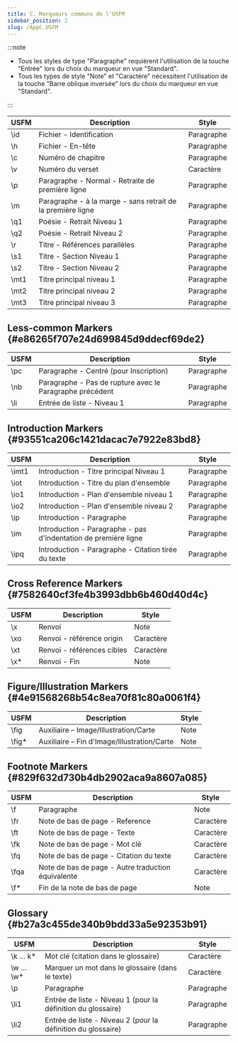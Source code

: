```yaml
---
title: C. Marqueurs communs de l'USFM
sidebar_position: 2
slug: /AppC.USFM
---
```


:::note

- Tous les styles de type "Paragraphe" requièrent l'utilisation de la touche "Entrée" lors du choix du marqueur en vue "Standard".
- Tous les types de style "Note" et "Caractère" nécessitent l'utilisation de la touche "Barre oblique inversée" lors du choix du marqueur en vue "Standard".

:::

| USFM | Description                                                 | Style      |
| ---- | ----------------------------------------------------------- | ---------- |
| \id  | Fichier - Identification                                    | Paragraphe |
| \h   | Fichier - En-tête                                           | Paragraphe |
| \c   | Numéro de chapitre                                          | Paragraphe |
| \v   | Numéro du verset                                            | Caractère  |
| \p   | Paragraphe - Normal - Retraite de première ligne            | Paragraphe |
| \m   | Paragraphe - à la marge - sans retrait de la première ligne | Paragraphe |
| \q1  | Poésie - Retrait Niveau 1                                   | Paragraphe |
| \q2  | Poésie - Retrait Niveau 2                                   | Paragraphe |
| \r   | Titre - Références parallèles                               | Paragraphe |
| \s1  | Titre - Section Niveau 1                                    | Paragraphe |
| \s2  | Titre - Section Niveau 2                                    | Paragraphe |
| \mt1 | Titre principal niveau 1                                    | Paragraphe |
| \mt2 | Titre principal niveau 2                                    | Paragraphe |
| \mt3 | Titre principal niveau 3                                    | Paragraphe |

## Less-common Markers {#e86265f707e24d699845d9ddecf69de2}

| USFM | Description                                               | Style      |
| ---- | --------------------------------------------------------- | ---------- |
| \pc  | Paragraphe - Centré (pour Inscription) | Paragraphe |
| \nb  | Paragraphe - Pas de rupture avec le Paragraphe précédent  | Paragraphe |
| \li  | Entrée de liste - Niveau 1                                | Paragraphe |

## Introduction Markers {#93551ca206c1421dacac7e7922e83bd8}

| USFM  | Description                                                     | Style      |
| ----- | --------------------------------------------------------------- | ---------- |
| \imt1 | Introduction - Titre principal Niveau 1                         | Paragraphe |
| \iot  | Introduction - Titre du plan d'ensemble                         | Paragraphe |
| \io1  | Introduction - Plan d'ensemble niveau 1                         | Paragraphe |
| \io2  | Introduction - Plan d'ensemble niveau 2                         | Paragraphe |
| \ip   | Introduction - Paragraphe                                       | Paragraphe |
| \im   | Introduction - Paragraphe - pas d'indentation de première ligne | Paragraphe |
| \ipq  | Introduction - Paragraphe - Citation tirée du texte             | Paragraphe |

## Cross Reference Markers {#7582640cf3fe4b3993dbb6b460d40d4c}

| USFM | Description                | Style     |
| ---- | -------------------------- | --------- |
| \x   | Renvoi                     | Note      |
| \xo  | Renvoi - référence origin  | Caractère |
| \xt  | Renvoi - références cibles | Caractère |
| \x\* | Renvoi - Fin               | Note      |

## Figure/Illustration Markers {#4e91568268b54c8ea70f81c80a0061f4}

| USFM   | Description                                 | Style |
| ------ | ------------------------------------------- | ----- |
| \fig   | Auxiliaire – Image/Illustration/Carte       | Note  |
| \fig\* | Auxiliaire – Fin d'Image/Illustration/Carte | Note  |

## Footnote Markers {#829f632d730b4db2902aca9a8607a085}

| USFM | Description                                        | Style     |
| ---- | -------------------------------------------------- | --------- |
| \f   | Paragraphe                                         | Note      |
| \fr  | Note de bas de page - Reference                    | Caractère |
| \ft  | Note de bas de page - Texte                        | Caractère |
| \fk  | Note de bas de page - Mot clé                      | Caractère |
| \fq  | Note de bas de page - Citation du texte            | Caractère |
| \fqa | Note de bas de page - Autre traduction équivalente | Caractère |
| \f\* | Fin de la note de bas de page                      | Note      |

## Glossary {#b27a3c455de340b9bdd33a5e92353b91}

| USFM      | Description                                                                     | Style      |
| --------- | ------------------------------------------------------------------------------- | ---------- |
| \k … k\*  | Mot clé (citation dans le glossaire)                         | Caractère  |
| \w … \w\* | Marquer un mot dans le glossaire (dans le texte)             | Caractère  |
| \p        | Paragraphe                                                                      | Paragraphe |
| \li1      | Entrée de liste - Niveau 1 (pour la définition du glossaire) | Paragraphe |
| \li2      | Entrée de liste - Niveau 2 (pour la définition du glossaire) | Paragraphe |
